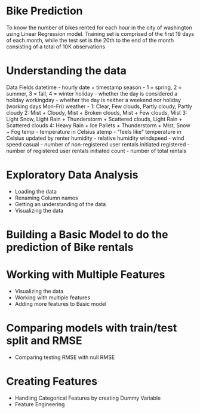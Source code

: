 # Bike Prediction
To know the number of bikes rented for each hour in the city of washington  using Linear Regression model.
Training set is comprised of the first 19 days of each month, while the test set is the 20th to the end of the month consisting of a total of 10K observations

# Understanding the data

Data Fields
datetime - hourly date + timestamp
season - 1 = spring, 2 = summer, 3 = fall, 4 = winter
holiday - whether the day is considered a holiday
workingday - whether the day is neither a weekend nor holiday (working days Mon-Fri)
weather - 1: Clear, Few clouds, Partly cloudy, Partly cloudy 2: Mist + Cloudy, Mist + Broken clouds, Mist + Few clouds, Mist 3: Light Snow, Light Rain + Thunderstorm + Scattered clouds, Light Rain + Scattered clouds 4: Heavy Rain + Ice Pallets + Thunderstorm + Mist, Snow + Fog
temp - temperature in Celsius
atemp - "feels like" temperature in Celsius updated by renter
humidity - relative humidity
windspeed - wind speed
casual - number of non-registered user rentals initiated
registered - number of registered user rentals initiated
count - number of total rentals

# Exploratory Data Analysis

* Loading the data
* Renaming Column names
* Getting an understanding of the data
* Visualizing the data

# Building a Basic Model  to do the prediction of Bike rentals

# Working with Multiple Features

* Visualizing the data
* Working with multiple features
* Adding more features to Basic model

# Comparing models with train/test split and RMSE

* Comparing testing RMSE with null RMSE 

# Creating Features

* Handling Categorical Features by creating Dummy Variable
* Feature Engineering
